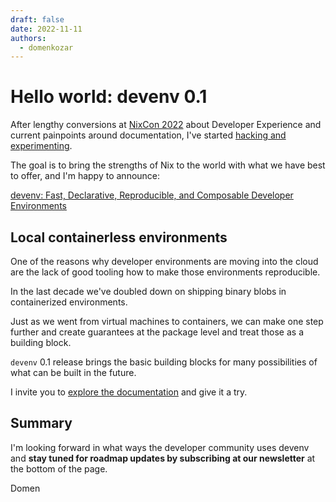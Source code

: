 ```yaml
---
draft: false 
date: 2022-11-11
authors:
  - domenkozar
---
```


# Hello world: devenv 0.1

After lengthy conversions at [NixCon 2022](https://2022.nixcon.org/)
about Developer Experience and current painpoints around documentation, I've started 
[hacking and experimenting](https://github.com/cachix/devenv/commit/17512cf32528039090563438f7c103350810c2ce).

The goal is to bring the strengths of
Nix to the world with what we have best to offer, and I'm happy to announce:

[devenv: Fast, Declarative, Reproducible, and Composable Developer Environments](https://devenv.sh)


## Local containerless environments

One of the reasons why developer environments are moving into
the cloud are the lack of good tooling how to make those environments reproducible.

In the last decade we've doubled down on shipping binary blobs in containerized
environments.

Just as we went from virtual machines to containers, we can make one step further
and create guarantees at the package level and treat those as a building block.

``devenv`` 0.1 release brings the basic building blocks for many
possibilities of what can be built in the future.

I invite you to [explore the documentation](https://devenv.sh/getting-started/) and give it a try.

## Summary

I'm looking forward in what ways the developer community
uses devenv and **stay tuned for roadmap updates by subscribing
at our newsletter** at the bottom of the page.

Domen